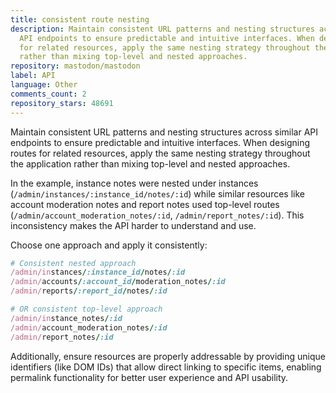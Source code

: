 ```yaml
---
title: consistent route nesting
description: Maintain consistent URL patterns and nesting structures across similar
  API endpoints to ensure predictable and intuitive interfaces. When designing routes
  for related resources, apply the same nesting strategy throughout the application
  rather than mixing top-level and nested approaches.
repository: mastodon/mastodon
label: API
language: Other
comments_count: 2
repository_stars: 48691
---
```


Maintain consistent URL patterns and nesting structures across similar API endpoints to ensure predictable and intuitive interfaces. When designing routes for related resources, apply the same nesting strategy throughout the application rather than mixing top-level and nested approaches.

In the example, instance notes were nested under instances (`/admin/instances/:instance_id/notes/:id`) while similar resources like account moderation notes and report notes used top-level routes (`/admin/account_moderation_notes/:id`, `/admin/report_notes/:id`). This inconsistency makes the API harder to understand and use.

Choose one approach and apply it consistently:
```ruby
# Consistent nested approach
/admin/instances/:instance_id/notes/:id
/admin/accounts/:account_id/moderation_notes/:id  
/admin/reports/:report_id/notes/:id

# OR consistent top-level approach
/admin/instance_notes/:id
/admin/account_moderation_notes/:id
/admin/report_notes/:id
```

Additionally, ensure resources are properly addressable by providing unique identifiers (like DOM IDs) that allow direct linking to specific items, enabling permalink functionality for better user experience and API usability.